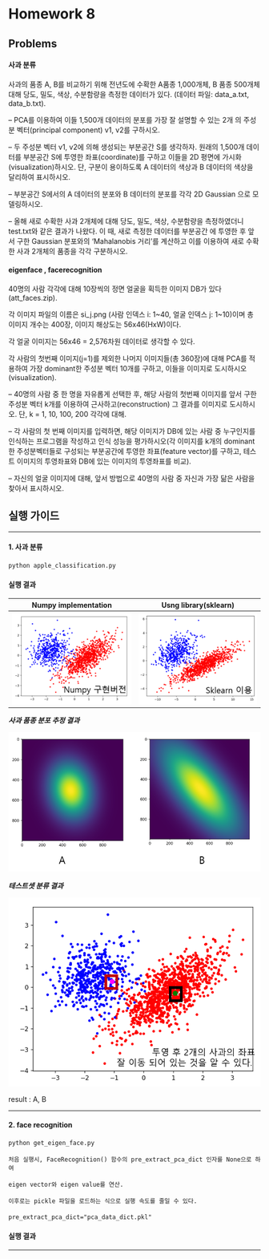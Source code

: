 # Homework 8 

## Problems 

#### 사과 분류 

사과의 품종 A, B를 비교하기 위해 전년도에 수확한 A품종 1,000개체, B 품종 500개체 대해 당도, 밀도, 색상, 수분함량을 측정한 데이터가 있다. (데이터 파일: data_a.txt, data_b.txt).

– PCA를 이용하여 이들 1,500개 데이터의 분포를 가장 잘 설명할 수 있는 2개 의 주성분 벡터(principal component) v1, v2를 구하시오.

– 두 주성분 벡터 v1, v2에 의해 생성되는 부분공간 S를 생각하자. 원래의 1,500개 데이터를 부분공간 S에 투영한 좌표(coordinate)를 구하고 이들을 2D 평면에 가시화(visualization)하시오. 단, 구분이 용이하도록 A 데이터의 색상과 B 데이터의 색상을 달리하여 표시하시오.

– 부분공간 S에서의 A 데이터의 분포와 B 데이터의 분포를 각각 2D Gaussian 으로 모델링하시오.

– 올해 새로 수확한 사과 2개체에 대해 당도, 밀도, 색상, 수분함량을 측정하였더니 test.txt와 같은 결과가 나왔다. 이 때, 새로 측정한 데이터를 부분공간 에 투영한 후 앞서 구한 Gaussian 분포와의 ‘Mahalanobis 거리’를 계산하고 이를 이용하여 새로 수확한 사과 2개체의 품종을 각각 구분하시오.

#### eigenface , facerecognition

40명의 사람 각각에 대해 10장씩의 정면 얼굴을 획득한 이미지 DB가 있다 (att_faces.zip).

각 이미지 파일의 이름은 si_j.png (사람 인덱스 i: 1~40, 얼굴 인덱스 j: 1~10)이며 총 이미지 개수는 400장, 이미지 해상도는 56x46(HxW)이다.

각 얼굴 이미지는 56x46 = 2,576차원 데이터로 생각할 수 있다. 

각 사람의 첫번째 이미지(j=1)를 제외한 나머지 이미지들(총 360장)에 대해 PCA를 적용하여 가장 dominant한 주성분 벡터 10개를 구하고, 이들을 이미지로 도시하시오(visualization).


– 40명의 사람 중 한 명을 자유롭게 선택한 후, 해당 사람의 첫번째 이미지를 앞서 구한 주성분 벡터 k개를 이용하여 근사하고(reconstruction) 그 결과를 이미지로 도시하시오. 단, k = 1, 10, 100, 200 각각에 대해.

– 각 사람의 첫 번째 이미지를 입력하면, 해당 이미지가 DB에 있는 사람 중 누구인지를 인식하는 프로그램을 작성하고 인식 성능을 평가하시오(각 이미지를 k개의 dominant 한 주성분벡터들로 구성되는 부분공간에 투영한 좌표(feature vector)를 구하고, 테스
트 이미지의 투영좌표와 DB에 있는 이미지의 투영좌표를 비교).

– 자신의 얼굴 이미지에 대해, 앞서 방법으로 40명의 사람 중 자신과 가장 닮은 사람을 찾아서 표시하시오.


## 실행 가이드 

------------------------------

#### 1. 사과 분류 

    python apple_classification.py 

#### 실행 결과 

|Numpy implementation|Usng library(sklearn)|
|------|---|
|![numpy_implementation_pca](figs/numpy_implementation_pca.png)|![Sklearn_implementation](src/hw8/figs/sklearn_implementation_pca.png)|

***사과 품종 분포 추정 결과***

![distributions](figs/parameterized_distributions.png)


***테스트셋 분류 결과***

![test_set](figs/testset_result.png)

result : A, B

------------------------------

#### 2. face recognition

    python get_eigen_face.py 

    처음 실행시, FaceRecognition() 함수의 pre_extract_pca_dict 인자를 None으로 하여 

    eigen vector와 eigen value를 연산. 

    이후로는 pickle 파일을 로드하는 식으로 실행 속도를 줄일 수 있다. 

    pre_extract_pca_dict="pca_data_dict.pkl"


#### 실행 결과 

------------------------------
